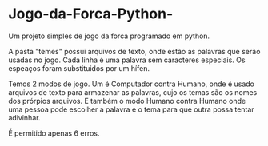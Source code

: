 # Jogo-da-Forca-Python-
  Um projeto simples de jogo da forca programado em python.

  A pasta "temes" possui arquivos de texto, onde estão as palavras que serão usadas no jogo. Cada linha é uma palavra sem caracteres especiais. Os espeaços foram substituidos por um hífen.

  Temos 2 modos de jogo. Um é Computador contra Humano, onde é usado arquivos de texto para armazenar as palavras, cujo os temas são os nomes dos prórpios arquivos. E também o modo Humano contra Humano onde uma pessoa pode escolher a palavra e o tema para que outra possa tentar adivinhar.

  É permitido apenas 6 erros.

